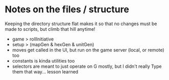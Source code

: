 # Notes on the files / structure
Keeping the directory structure flat makes it so that no changes must be made to scripts, but climb that hill anytime!
- game > rollInitiative 
- setup > (mapGen &  hexGen & unitGen)
- moves get called in the UI, but run on the game server (local, or remote) too
- constants is kinda utilities too
- selectors are meant to just operate on G mostly, but I didn't really Type them that way... lesson learned
